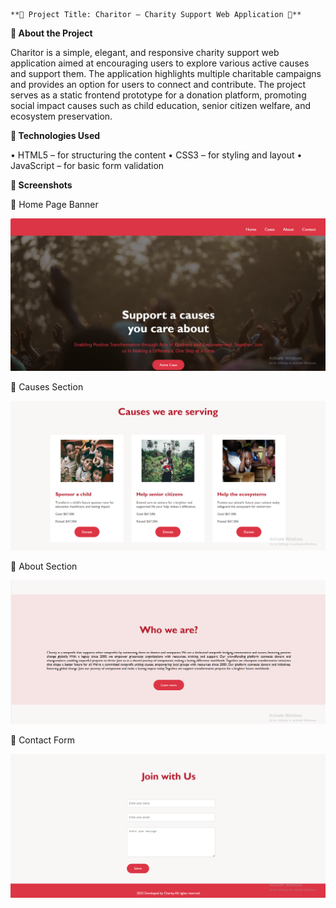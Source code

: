     **🌟 Project Title: Charitor – Charity Support Web Application 🌟**

**📖 About the Project**

Charitor is a simple, elegant, and responsive charity support web application aimed at encouraging users to explore various active causes and support them. The application highlights multiple charitable campaigns and provides an option for users to connect and contribute.
The project serves as a static frontend prototype for a donation platform, promoting social impact causes such as child education, senior citizen welfare, and ecosystem preservation.

**🔧 Technologies Used**

• HTML5 – for structuring the content
• CSS3 – for styling and layout
• JavaScript – for basic form validation

**📸 Screenshots**

🔹 Home Page Banner

![Banner](screenshots/banner.png)

🔹 Causes Section

![Causes](screenshots/causes.png)

🔹 About Section

![About](screenshots/about.png)

🔹 Contact Form

![Contact](screenshots/contact.png)

